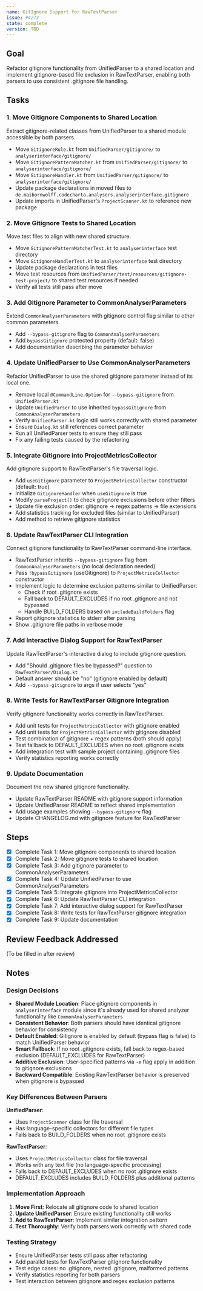 ```yaml
---
name: GitIgnore Support for RawTextParser
issue: #4273
state: complete
version: TBD
---
```


## Goal

Refactor gitignore functionality from UnifiedParser to a shared location and implement gitignore-based file exclusion in RawTextParser, enabling both parsers to use consistent .gitignore file handling.

## Tasks

### 1. Move Gitignore Components to Shared Location

Extract gitignore-related classes from UnifiedParser to a shared module accessible by both parsers.

- Move `GitignoreRule.kt` from `UnifiedParser/gitignore/` to `analyserinterface/gitignore/`
- Move `GitignorePatternMatcher.kt` from `UnifiedParser/gitignore/` to `analyserinterface/gitignore/`
- Move `GitignoreHandler.kt` from `UnifiedParser/gitignore/` to `analyserinterface/gitignore/`
- Update package declarations in moved files to `de.maibornwolff.codecharta.analysers.analyserinterface.gitignore`
- Update imports in UnifiedParser's `ProjectScanner.kt` to reference new package

### 2. Move Gitignore Tests to Shared Location

Move test files to align with new shared structure.

- Move `GitignorePatternMatcherTest.kt` to `analyserinterface` test directory
- Move `GitignoreHandlerTest.kt` to `analyserinterface` test directory
- Update package declarations in test files
- Move test resources from `UnifiedParser/test/resources/gitignore-test-project/` to shared test resources if needed
- Verify all tests still pass after move

### 3. Add Gitignore Parameter to CommonAnalyserParameters

Extend `CommonAnalyserParameters` with gitignore control flag similar to other common parameters.

- Add `--bypass-gitignore` flag to `CommonAnalyserParameters`
- Add `bypassGitignore` protected property (default: false)
- Add documentation describing the parameter behavior

### 4. Update UnifiedParser to Use CommonAnalyserParameters

Refactor UnifiedParser to use the shared gitignore parameter instead of its local one.

- Remove local `@CommandLine.Option` for `--bypass-gitignore` from `UnifiedParser.kt`
- Update `UnifiedParser` to use inherited `bypassGitignore` from `CommonAnalyserParameters`
- Verify `UnifiedParser.kt` logic still works correctly with shared parameter
- Ensure `Dialog.kt` still references correct parameter
- Run all UnifiedParser tests to ensure they still pass
- Fix any failing tests caused by the refactoring

### 5. Integrate Gitignore into ProjectMetricsCollector

Add gitignore support to RawTextParser's file traversal logic.

- Add `useGitignore` parameter to `ProjectMetricsCollector` constructor (default: true)
- Initialize `GitignoreHandler` when `useGitignore` is true
- Modify `parseProject()` to check gitignore exclusions before other filters
- Update file exclusion order: gitignore → regex patterns → file extensions
- Add statistics tracking for excluded files (similar to UnifiedParser)
- Add method to retrieve gitignore statistics

### 6. Update RawTextParser CLI Integration

Connect gitignore functionality to RawTextParser command-line interface.

- RawTextParser inherits `--bypass-gitignore` flag from `CommonAnalyserParameters` (no local declaration needed)
- Pass `!bypassGitignore` (useGitignore) to `ProjectMetricsCollector` constructor
- Implement logic to determine exclusion patterns similar to UnifiedParser:
  - Check if root .gitignore exists
  - Fall back to DEFAULT_EXCLUDES if no root .gitignore and not bypassed
  - Handle BUILD_FOLDERS based on `includeBuildFolders` flag
- Report gitignore statistics to stderr after parsing
- Show .gitignore file paths in verbose mode

### 7. Add Interactive Dialog Support for RawTextParser

Update RawTextParser's interactive dialog to include gitignore question.

- Add "Should .gitignore files be bypassed?" question to `RawTextParser/Dialog.kt`
- Default answer should be "no" (gitignore enabled by default)
- Add `--bypass-gitignore` to args if user selects "yes"

### 8. Write Tests for RawTextParser Gitignore Integration

Verify gitignore functionality works correctly in RawTextParser.

- Add unit tests for `ProjectMetricsCollector` with gitignore enabled
- Add unit tests for `ProjectMetricsCollector` with gitignore disabled
- Test combination of gitignore + regex patterns (both should apply)
- Test fallback to DEFAULT_EXCLUDES when no root .gitignore exists
- Add integration test with sample project containing .gitignore files
- Verify statistics reporting works correctly

### 9. Update Documentation

Document the new shared gitignore functionality.

- Update RawTextParser README with gitignore support information
- Update UnifiedParser README to reflect shared implementation
- Add usage examples showing `--bypass-gitignore` flag
- Update CHANGELOG.md with gitignore feature for RawTextParser

## Steps

- [x] Complete Task 1: Move gitignore components to shared location
- [x] Complete Task 2: Move gitignore tests to shared location
- [x] Complete Task 3: Add gitignore parameter to CommonAnalyserParameters
- [x] Complete Task 4: Update UnifiedParser to use CommonAnalyserParameters
- [x] Complete Task 5: Integrate gitignore into ProjectMetricsCollector
- [x] Complete Task 6: Update RawTextParser CLI integration
- [x] Complete Task 7: Add interactive dialog support for RawTextParser
- [x] Complete Task 8: Write tests for RawTextParser gitignore integration
- [x] Complete Task 9: Update documentation

## Review Feedback Addressed

(To be filled in after review)

## Notes

### Design Decisions

- **Shared Module Location**: Place gitignore components in `analyserinterface` module since it's already used for shared analyzer functionality like `CommonAnalyserParameters`
- **Consistent Behavior**: Both parsers should have identical gitignore behavior for consistency
- **Default Enabled**: Gitignore is enabled by default (bypass flag is false) to match UnifiedParser behavior
- **Smart Fallback**: If no root .gitignore exists, fall back to regex-based exclusion (DEFAULT_EXCLUDES for RawTextParser)
- **Additive Exclusion**: User-specified patterns via `-e` flag apply in addition to gitignore exclusions
- **Backward Compatible**: Existing RawTextParser behavior is preserved when gitignore is bypassed

### Key Differences Between Parsers

**UnifiedParser**:
- Uses `ProjectScanner` class for file traversal
- Has language-specific collectors for different file types
- Falls back to BUILD_FOLDERS when no root .gitignore exists

**RawTextParser**:
- Uses `ProjectMetricsCollector` class for file traversal
- Works with any text file (no language-specific processing)
- Falls back to DEFAULT_EXCLUDES when no root .gitignore exists
- DEFAULT_EXCLUDES includes BUILD_FOLDERS plus additional patterns

### Implementation Approach

1. **Move First**: Relocate all gitignore code to shared location
2. **Update UnifiedParser**: Ensure existing functionality still works
3. **Add to RawTextParser**: Implement similar integration pattern
4. **Test Thoroughly**: Verify both parsers work correctly with shared code

### Testing Strategy

- Ensure UnifiedParser tests still pass after refactoring
- Add parallel tests for RawTextParser gitignore functionality
- Test edge cases: no .gitignore, nested .gitignore, malformed patterns
- Verify statistics reporting for both parsers
- Test interaction between gitignore and regex exclusion patterns
